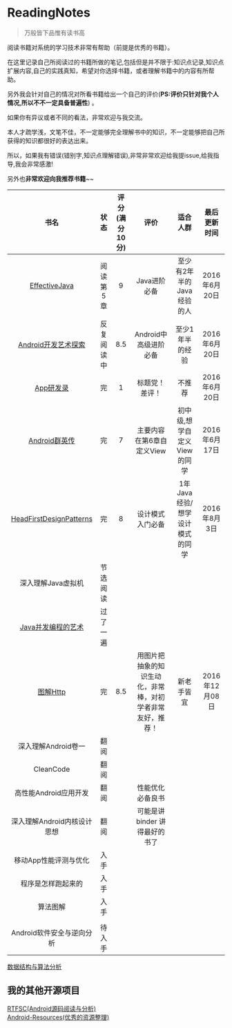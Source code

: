 # ReadingNotes



> 万般皆下品惟有读书高

阅读书籍对系统的学习技术非常有帮助（前提是优秀的书籍）。  

在这里记录自己所阅读过的书籍所做的笔记,包括但是并不限于:知识点记录,知识点扩展内容,自己的实践真知，希望对你选择书籍，或者理解书籍中的内容有所帮助。  

另外我会针对自己的情况对所看书籍给出一个自己的评价(**PS:评价只针对我个人情况,所以不不一定具备普遍性**) 。  

如果你有异议或者不同的看法，非常欢迎与我交流。  


本人才疏学浅，文笔不佳，不一定能够完全理解书中的知识，不一定能够把自己所获得的知识都很好的表达出来。  

所以，如果我有错误(错别字,知识点理解错误),非常非常欢迎给我提issue,给我指导,我会非常感激!   

另外也**非常欢迎向我推荐书籍**~~  



|                    书名                    |  状态   | 评分(满分10分) |              评价               |        适合人群        |   最后更新时间    |
| :--------------------------------------: | :---: | :-------: | :---------------------------: | :----------------: | :---------: |
|     [EffectiveJava](./EffectiveJava)     | 阅读第5章 |     9     |           Java进阶必备            |  至少有2年半的Java经验的人   | 2016年6月20日  |
|      [Android开发艺术探索](./AndroidArt)       | 反复阅读中 |    8.5    |        Android中高级进阶必备         |      至少1年半的经验      | 2016年6月20日  |
|            [App研发录](./App研发录)            |   完   |     1     |            标题党！差评！            |        不推荐         | 2016年6月20日  |
|       [Android群英传](./AndroidHero)        |   完   |     7     |        主要内容在第6章自定义View        |  初中级,想学自定义View的同学  | 2016年6月17日  |
| [HeadFirstDesignPatterns](./HeadFirstDesignPatterns) |   完   |     8     |           设计模式入门必备            | 1年Java经验/想学设计模式的同学 |  2016年8月3日  |
|               深入理解Java虚拟机                | 节选阅读  |           |                               |                    |             |
| [Java并发编程的艺术](./TheArtOfJavaConcurrencyProgramming) | 过了一遍  |           |                               |                    |             |
|            [图解Http](./图解Http)            |   完   |    8.5    | 用图片把抽象的知识生动化，非常棒，对初学者非常友好，推荐！ |       新老手皆宜        | 2016年12月08日 |
|              深入理解Android卷一               |  翻阅   |           |                               |                    |             |
|                CleanCode                 |  翻阅   |           |                               |                    |             |
|              高性能Android应用开发              |  翻阅   |           |           性能优化必备良书            |                    |             |
|            深入理解Android内核设计思想             |  翻阅   |           |      可能是讲 binder 讲得最好的书了      |                    |             |
|               移动App性能评测与优化               |  入手   |           |                               |                    |             |
|                程序是怎样跑起来的                 |  入手   |           |                               |                    |             |
|                   算法图解                   |  入手   |           |                               |                    |             |
|                                          |       |           |                               |                    |             |
|             Android软件安全与逆向分析             |  待入手  |           |                               |                    |             |






[数据结构与算法分析](https://book.douban.com/subject/3351237/)

## 我的其他开源项目

[RTFSC(Android源码阅读与分析)](https://github.com/RTFSC-Android/RTFSC)  
[Android-Resources(优秀的资源整理)](https://github.com/AlanCheen/Android-Resources)    



